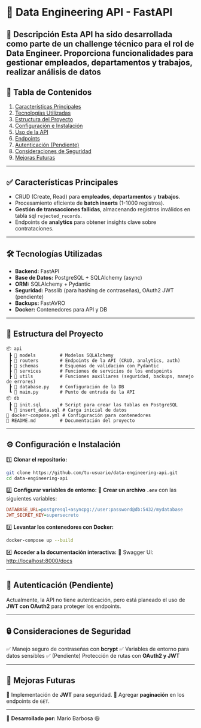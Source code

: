 # 📌 Data Engineering API - FastAPI

🚀 **Descripción**
Esta API ha sido desarrollada como parte de un challenge técnico para el rol de Data Engineer. Proporciona funcionalidades para gestionar empleados, departamentos y trabajos, realizar análisis de datos 
---

## 📑 **Tabla de Contenidos**
1. [Características Principales](#-características-principales)
2. [Tecnologías Utilizadas](#-tecnologías-utilizadas)
3. [Estructura del Proyecto](#-estructura-del-proyecto)
4. [Configuración e Instalación](#-configuración-e-instalación)
5. [Uso de la API](#-uso-de-la-api)
6. [Endpoints](#-endpoints)
7. [Autenticación (Pendiente)](#-autenticación-pendiente)
8. [Consideraciones de Seguridad](#-consideraciones-de-seguridad)
9. [Mejoras Futuras](#-mejoras-futuras)

---

## ✅ **Características Principales**
- CRUD (Create, Read) para **empleados**, **departamentos** y **trabajos**.
- Procesamiento eficiente de **batch inserts** (1-1000 registros).
- **Gestión de transacciones fallidas**, almacenando registros inválidos en tabla sql `rejected_records`.
- Endpoints de **analytics** para obtener insights clave sobre contrataciones.


---

## 🛠️ **Tecnologías Utilizadas**
- **Backend:** FastAPI
- **Base de Datos:** PostgreSQL + SQLAlchemy (async)
- **ORM:** SQLAlchemy + Pydantic
- **Seguridad:** Passlib (para hashing de contraseñas), OAuth2 JWT (pendiente)
- **Backups:** FastAVRO
- **Docker:** Contenedores para API y DB

---

## 📂 **Estructura del Proyecto**
```
📦 api
 ┣ 📂 models         # Modelos SQLAlchemy
 ┣ 📂 routers        # Endpoints de la API (CRUD, analytics, auth)
 ┣ 📂 schemas        # Esquemas de validación con Pydantic
 ┣ 📂 services       # Funciones de servicios de los endspoints 
 ┣ 📂 utils          # Funciones auxiliares (seguridad, backups, manejo de errores)
 ┣ 📜 database.py    # Configuración de la DB
 ┗ 📜 main.py        # Punto de entrada de la API
📦 db
 ┣ 📜 init.sql       # Script para crear las tablas en PostgreSQL
 ┗ 📜 insert_data.sql # Carga inicial de datos
📜 docker-compose.yml # Configuración para contenedores
📜 README.md         # Documentación del proyecto
```

---

## ⚙️ **Configuración e Instalación**
1️⃣ **Clonar el repositorio:**
```bash
git clone https://github.com/tu-usuario/data-engineering-api.git
cd data-engineering-api
```

2️⃣ **Configurar variables de entorno:**
📄 **Crear un archivo `.env`** con las siguientes variables:
```ini
DATABASE_URL=postgresql+asyncpg://user:password@db:5432/mydatabase
JWT_SECRET_KEY=supersecreto
```

3️⃣ **Levantar los contenedores con Docker:**
```bash
docker-compose up --build
```

4️⃣ **Acceder a la documentación interactiva:**
📌 Swagger UI: [http://localhost:8000/docs](http://localhost:8000/docs)

---
## 🔐 **Autenticación (Pendiente)**
Actualmente, la API no tiene autenticación, pero está planeado el uso de **JWT con OAuth2** para proteger los endpoints.

---

## 🔒 **Consideraciones de Seguridad**
✅ Manejo seguro de contraseñas con **bcrypt**
✅ Variables de entorno para datos sensibles
✅ (Pendiente) Protección de rutas con **OAuth2 y JWT**

---

## 🚀 **Mejoras Futuras**
🔹 Implementación de **JWT** para seguridad.
🔹 Agregar **paginación** en los endpoints de `GET`.

---

📌 **Desarrollado por:** Mario Barbosa 😃

